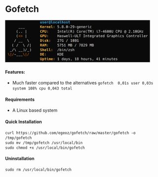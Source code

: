 # Gofetch
<img src="https://github.com/egeoz/gofetch/blob/master/screenshot.png" alt="Gofetch" width="469" height="136">

#### Features:
- Much faster compared to the alternatives
`gofetch  0,01s user 0,03s system 108% cpu 0,043 total`

#### Requirements
- A Linux based system 

#### Quick Installation
```
curl https://github.com/egeoz/gofetch/raw/master/gofetch -o /tmp/gofetch
sudo mv /tmp/gofetch /usr/local/bin
sudo chmod +x /usr/local/bin/gofetch	
```

#### Uninstallation
```
sudo rm /usr/local/bin/gofetch
```


